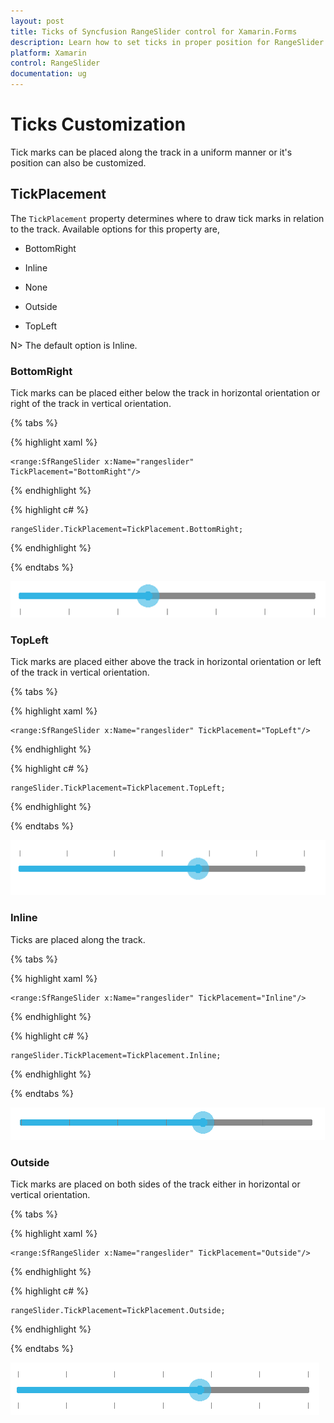 ```yaml
---
layout: post
title: Ticks of Syncfusion RangeSlider control for Xamarin.Forms
description: Learn how to set ticks in proper position for RangeSlider control in Xamarin.Forms
platform: Xamarin
control: RangeSlider
documentation: ug
---
```


# Ticks Customization

Tick marks can be placed along the track in a uniform manner or it's position can also be customized.

## TickPlacement

The `TickPlacement` property determines where to draw tick marks in relation to the track. Available options for this property are,

* BottomRight

* Inline

* None

* Outside

* TopLeft

N> The default option is Inline.

### BottomRight

Tick marks can be placed either below the track in horizontal orientation or right of the track in vertical orientation.

{% tabs %}

{% highlight xaml %}

	<range:SfRangeSlider x:Name="rangeslider" TickPlacement="BottomRight"/>
	
{% endhighlight %}

{% highlight c# %}

	rangeSlider.TickPlacement=TickPlacement.BottomRight;

{% endhighlight %}

{% endtabs %}

![](images/BottomRight.png)

### TopLeft

Tick marks are placed either above the track in horizontal orientation or left of the track in vertical orientation.

{% tabs %}

{% highlight xaml %}

	<range:SfRangeSlider x:Name="rangeslider" TickPlacement="TopLeft"/>
	
{% endhighlight %}

{% highlight c# %}

	rangeSlider.TickPlacement=TickPlacement.TopLeft;

{% endhighlight %}

{% endtabs %}

![](images/TopLeft.png)

### Inline

Ticks are placed along the track.

{% tabs %}

{% highlight xaml %}

	<range:SfRangeSlider x:Name="rangeslider" TickPlacement="Inline"/>
	
{% endhighlight %}

{% highlight c# %}

	rangeSlider.TickPlacement=TickPlacement.Inline;

{% endhighlight %}

{% endtabs %}

![](images/Inline.png)

### Outside

Tick marks are placed on both sides of the track either in horizontal or vertical orientation.

{% tabs %}

{% highlight xaml %}

	<range:SfRangeSlider x:Name="rangeslider" TickPlacement="Outside"/>
	
{% endhighlight %}

{% highlight c# %}

	rangeSlider.TickPlacement=TickPlacement.Outside;

{% endhighlight %}

{% endtabs %}

![](images/Outside.png)



